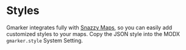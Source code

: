 # Styles

Gmarker integrates fully with [Snazzy Maps](https://snazzymaps.com/), so you can easily add customized styles to your maps.  Copy the JSON style into the MODX `gmarker.style` System Setting.